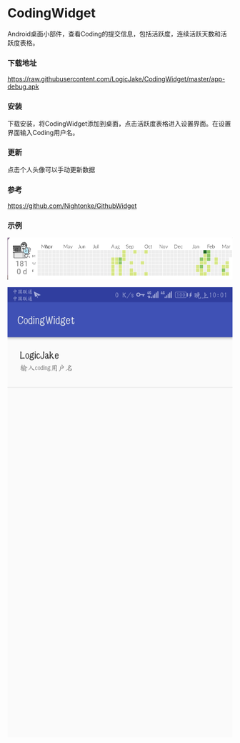 # CodingWidget
Android桌面小部件，查看Coding的提交信息，包括活跃度，连续活跃天数和活跃度表格。
### 下载地址
https://raw.githubusercontent.com/LogicJake/CodingWidget/master/app-debug.apk
### 安装
下载安装，将CodingWidget添加到桌面，点击活跃度表格进入设置界面。在设置界面输入Coding用户名。
### 更新
点击个人头像可以手动更新数据  
### 参考
https://github.com/Nightonke/GithubWidget
### 示例
![展示](https://github.com/LogicJake/CodingWidget/raw/master/PIC/example.png)  

![设置](https://github.com/LogicJake/CodingWidget/raw/master/PIC/setting.jpg)
